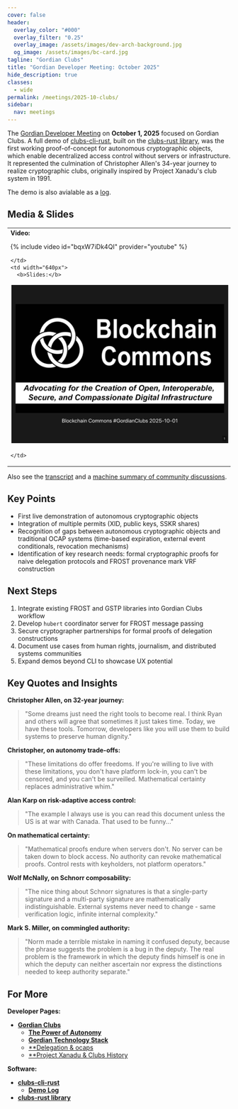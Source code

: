 ```yaml
---
cover: false
header:
  overlay_color: "#000"
  overlay_filter: "0.25"
  overlay_image: /assets/images/dev-arch-background.jpg
  og_image: /assets/images/bc-card.jpg
tagline: "Gordian Clubs"
title: "Gordian Developer Meeting: October 2025"
hide_description: true
classes:
  - wide
permalink: /meetings/2025-10-clubs/
sidebar:
  nav: meetings
---
```


The [Gordian Developer Meeting](https://www.blockchaincommons.com/subscribe/#gordian-developers) on **October 1, 2025** focused on Gordian Clubs. A full demo of [clubs-cli-rust](https://github.com/BlockchainCommons/clubs-cli-rust), built on the [clubs-rust library](https://github.com/BlockchainCommons/clubs-rust), was the first working proof-of-concept for autonomous cryptographic objects, which enable decentralized access control without servers or infrastructure. It represented the culmination of Christopher Allen's 34-year journey to realize cryptographic clubs, originally inspired by Project Xanadu's club system in 1991.

The demo is also avialable as a [log](https://github.com/BlockchainCommons/clubs-cli-rust/blob/master/demo-log.md).

## Media & Slides

<table width="100%">
  <tr>
    <td width="640px">
      <b>Video:</b>

{% include video id="bqxW7iDk4QI" provider="youtube" %}

    </td>
    <td width="640px">
      <b>Slides:</b>

<a href="/assets/pdfs/2025-10-clubs.pdf"><img src="/assets/pdfs/2025-10-clubs.jpg" style="border:2px solid white"></a>

    </td>
  </tr>
</table>

Also see the [transcript](/meetings/2025-10-clubs/transcript/) and a [machine summary of community discussions](/meetings/2025-10-clubs/summary).

## Key Points

- First live demonstration of autonomous cryptographic objects 
- Integration of multiple permits (XID, public keys, SSKR shares)
- Recognition of gaps between autonomous cryptographic objects and traditional OCAP systems (time-based expiration, external event conditionals, revocation mechanisms)
- Identification of key research needs: formal cryptographic proofs for naive delegation protocols and FROST provenance mark VRF construction

## Next Steps

1. Integrate existing FROST and GSTP libraries into Gordian Clubs workflow
2. Develop `hubert` coordinator server for FROST message passing
3. Secure cryptographer partnerships for formal proofs of delegation constructions
4. Document use cases from human rights, journalism, and distributed systems communities
5. Expand demos beyond CLI to showcase UX potential

## Key Quotes and Insights

**Christopher Allen, on 32-year journey:**
> "Some dreams just need the right tools to become real. I think Ryan and others will agree that sometimes it just takes time. Today, we have these tools. Tomorrow, developers like you will use them to build systems to preserve human dignity."

**Christopher, on autonomy trade-offs:**
> "These limitations do offer freedoms. If you're willing to live with these limitations, you don't have platform lock-in, you can't be censored, and you can't be surveilled. Mathematical certainty replaces administrative whim."

**Alan Karp on risk-adaptive access control:**
> "The example I always use is you can read this document unless the US is at war with Canada. That used to be funny..."

**On mathematical certainty:**
> "Mathematical proofs endure when servers don't. No server can be taken down to block access. No authority can revoke mathematical proofs. Control rests with keyholders, not platform operators."

**Wolf McNally, on Schnorr composability:**
> "The nice thing about Schnorr signatures is that a single-party signature and a multi-party signature are mathematically indistinguishable. External systems never need to change - same verification logic, infinite internal complexity."

**Mark S. Miller, on commingled authority:**
> "Norm made a terrible mistake in naming it confused deputy, because the phrase suggests the problem is a bug in the deputy. The real problem is the framework in which the deputy finds himself is one in which the deputy can neither ascertain nor express the distinctions needed to keep authority separate."

## For More

**Developer Pages:**

* [**Gordian Clubs**](/clubs/)
  * [**The Power of Autonomy**](/clubs/autonomy/)
  * [**Gordian Technology Stack**](/clubs/technology/)
  * [**Delegation & ocaps](/clubs/ocaps/)
  * [**Project Xanadu & Clubs History](/clubs/history/)
      
**Software:**

* [**clubs-cli-rust**](https://github.com/BlockchainCommons/clubs-cli-rust)
   * [**Demo Log**](https://github.com/BlockchainCommons/clubs-cli-rust/blob/master/demo-log.md)
* [**clubs-rust library**](https://github.com/BlockchainCommons/clubs-rust)
